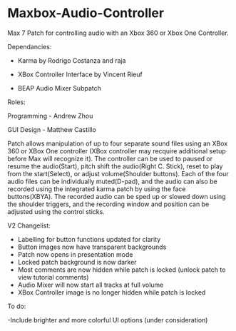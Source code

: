 # Maxbox-Audio-Controller
Max 7 Patch for controlling audio with an Xbox 360 or Xbox One Controller. 

Dependancies:
- Karma by Rodrigo Costanza and raja

- XBox Controller Interface by Vincent Rieuf

- BEAP Audio Mixer Subpatch

Roles:

Programming - Andrew Zhou

GUI Design - Matthew Castillo

Patch allows manipulation of up to four separate sound files using an XBox 360 or XBox One controller (XBox controller may recquire additional setup before Max will recognize it). The controller can be used to paused or resume the audio(Start), pitch shift the audio(Right C. Stick), reset to play from the start(Select), or adjust volume(Shoulder buttons). Each of the four audio files can be individually muted(D-pad), and the audio can also be recorded using the integrated karma patch by using the face buttons(XBYA). The recorded audio can be sped up or slowed down using the shoulder triggers, and the recording window and position can be adjusted using the control sticks.

V2 Changelist:
- Labelling for button functions updated for clarity
- Button images now have transparent backgrounds
- Patch now opens in presentation mode
- Locked patch background is now darker
- Most comments are now hidden while patch is locked (unlock patch to view tutorial comments)
- Audio Mixer will now start all tracks at full volume
- XBox Controller image is no longer hidden while patch is locked

To do:

-Include brighter and more colorful UI options (under consideration)
